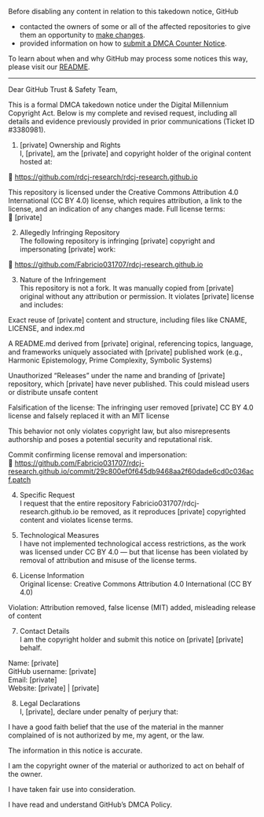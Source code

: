 Before disabling any content in relation to this takedown notice, GitHub
- contacted the owners of some or all of the affected repositories to give them an opportunity to [make changes](https://docs.github.com/en/github/site-policy/dmca-takedown-policy#a-how-does-this-actually-work).
- provided information on how to [submit a DMCA Counter Notice](https://docs.github.com/en/articles/guide-to-submitting-a-dmca-counter-notice).

To learn about when and why GitHub may process some notices this way, please visit our [README](https://github.com/github/dmca/blob/master/README.md#anatomy-of-a-takedown-notice).

---

Dear GitHub Trust & Safety Team,

This is a formal DMCA takedown notice under the Digital Millennium Copyright Act. Below is my complete and revised request, including all details and evidence previously provided in prior communications (Ticket ID #3380981).

1. [private] Ownership and Rights  
I, [private], am the [private] and copyright holder of the original content hosted at:

🔗 https://github.com/rdcj-research/rdcj-research.github.io

This repository is licensed under the Creative Commons Attribution 4.0 International (CC BY 4.0) license, which requires attribution, a link to the license, and an indication of any changes made. Full license terms:  
🔗 [private]

2. Allegedly Infringing Repository  
The following repository is infringing [private] copyright and impersonating [private] work:

🔗 https://github.com/Fabricio031707/rdcj-research.github.io

3. Nature of the Infringement  
This repository is not a fork. It was manually copied from [private] original without any attribution or permission. It violates [private] license and includes:

Exact reuse of [private] content and structure, including files like CNAME, LICENSE, and index.md

A README.md derived from [private] original, referencing topics, language, and frameworks uniquely associated with [private] published work (e.g., Harmonic Epistemology, Prime Complexity, Symbolic Systems)

Unauthorized “Releases” under the name and branding of [private] repository, which [private] have never published. This could mislead users or distribute unsafe content

Falsification of the license: The infringing user removed [private] CC BY 4.0 license and falsely replaced it with an MIT license

This behavior not only violates copyright law, but also misrepresents authorship and poses a potential security and reputational risk.

Commit confirming license removal and impersonation:  
🔗 https://github.com/Fabricio031707/rdcj-research.github.io/commit/29c800ef0f645db9468aa2f60dade6cd0c036acf.patch

4. Specific Request  
I request that the entire repository Fabricio031707/rdcj-research.github.io be removed, as it reproduces [private] copyrighted content and violates license terms.

5. Technological Measures  
I have not implemented technological access restrictions, as the work was licensed under CC BY 4.0 — but that license has been violated by removal of attribution and misuse of the license terms.

6. License Information  
Original license: Creative Commons Attribution 4.0 International (CC BY 4.0)

Violation: Attribution removed, false license (MIT) added, misleading release of content

7. Contact Details  
I am the copyright holder and submit this notice on [private] [private] behalf.

Name: [private]  
GitHub username: [private]  
Email: [private]  
Website: [private] | [private]

8. Legal Declarations  
I, [private], declare under penalty of perjury that:

I have a good faith belief that the use of the material in the manner complained of is not authorized by me, my agent, or the law.

The information in this notice is accurate.

I am the copyright owner of the material or authorized to act on behalf of the owner.

I have taken fair use into consideration.

I have read and understand GitHub’s DMCA Policy.
